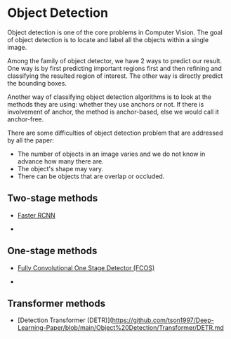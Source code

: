 # Object Detection

Object detection is one of the core problems in Computer Vision. The goal of object detection is to locate and label all the objects within a single image.

Among the family of object detector, we have 2 ways to predict our result. One way is by first predicting important regions first and then refining and classifying the resulted region of interest. The other way is directly predict the bounding boxes.

Another way of classifying object detection algorithms is to look at the methods they are using: whether they use anchors or not. If there is involvement of anchor, the method is anchor-based, else we would call it anchor-free.

There are some difficulties of object detection problem that are addressed by all the paper:
- The number of objects in an image varies and we do not know in advance how many there are.
- The object's shape may vary.
- There can be objects that are overlap or occluded.

## Two-stage methods
- [Faster RCNN][fasterrcnn id]
  
- 
## One-stage methods
- [Fully Convolutional One Stage Detector (FCOS)][fcos id]

- 

## Transformer methods
- [Detection Transformer (DETR)](https://github.com/tson1997/Deep-Learning-Paper/blob/main/Object%20Detection/Transformer/DETR.md

[fcos id]:https://github.com/tson1997/Deep-Learning-Paper/blob/main/Object%20Detection/One-Stage/FCOS.md

[fasterrcnn id]:https://github.com/tson1997/Deep-Learning-Paper/blob/main/Object%20Detection/Two-Stage/Faster%20RCNN.md
